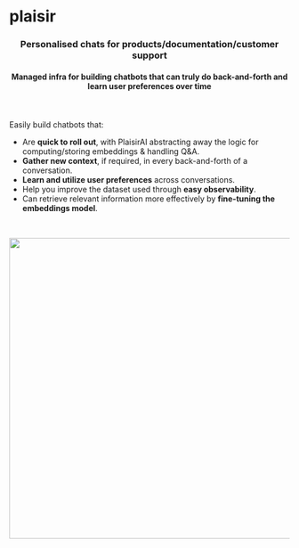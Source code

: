 # plaisir

<h3 align="center">Personalised chats for products/documentation/customer support</h3>
<h4 align="center">Managed infra for building chatbots that can truly do back-and-forth and learn user preferences over time</h4>

<br /><br />
Easily build chatbots that:

- Are **quick to roll out**, with PlaisirAI abstracting away the logic for computing/storing embeddings & handling Q&A.
- **Gather new context**, if required, in every back-and-forth of a conversation.
- **Learn and utilize user preferences** across conversations.
- Help you improve the dataset used through **easy observability**.
- Can retrieve relevant information more effectively by **fine-tuning the embeddings model**.

<br/>
<p align="center"><img src="https://mv-public2.s3.eu-west-1.amazonaws.com/demo.gif" width="662" height="540"></p>

